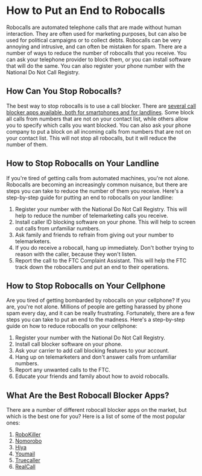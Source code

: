 # How to Put an End to Robocalls
Robocalls are automated telephone calls that are made without human interaction.
They are often used for marketing purposes, but can also be used for political campaigns or to collect debts. Robocalls can be very annoying and intrusive, and can often be mistaken for spam.
There are a number of ways to reduce the number of robocalls that you receive. You can ask your telephone provider to block them, or you can install software that will do the same. You can also register your phone number with the National Do Not Call Registry.
## How Can You Stop Robocalls?
The best way to stop robocalls is to use a call blocker.
There are [several call blocker apps available, both for smartphones and for landlines](https://blog.realcall.ai/best-call-blocker-app/). Some block all calls from numbers that are not on your contact list, while others allow you to specify which calls you want blocked.
You can also ask your phone company to put a block on all incoming calls from numbers that are not on your contact list. This will not stop all robocalls, but it will reduce the number of them.
## How to Stop Robocalls on Your Landline
If you're tired of getting calls from automated machines, you're not alone. Robocalls are becoming an increasingly common nuisance, but there are steps you can take to reduce the number of them you receive.
Here's a step-by-step guide for putting an end to robocalls on your landline:
1. Register your number with the National Do Not Call Registry. This will help to reduce the number of telemarketing calls you receive.
2. Install caller ID blocking software on your phone. This will help to screen out calls from unfamiliar numbers.
3. Ask family and friends to refrain from giving out your number to telemarketers.
4. If you do receive a robocall, hang up immediately. Don't bother trying to reason with the caller, because they won't listen.
5. Report the call to the FTC Complaint Assistant. This will help the FTC track down the robocallers and put an end to their operations.
## How to Stop Robocalls on Your Cellphone
Are you tired of getting bombarded by robocalls on your cellphone? If you are, you're not alone. Millions of people are getting harassed by phone spam every day, and it can be really frustrating.
Fortunately, there are a few steps you can take to put an end to the madness. Here's a step-by-step guide on how to reduce robocalls on your cellphone:
1. Register your number with the National Do Not Call Registry.
2. Install call blocker software on your phone.
3. Ask your carrier to add call blocking features to your account.
4. Hang up on telemarketers and don't answer calls from unfamiliar numbers.
5. Report any unwanted calls to the FTC.
6. Educate your friends and family about how to avoid robocalls.
## What Are the Best Robocall Blocker Apps?
There are a number of different robocall blocker apps on the market, but which is the best one for you? Here is a list of some of the most popular ones:
1. [RoboKiller](https://www.robokiller.com/)
2. [Nomorobo](https://www.nomorobo.com/)
3. [Hiya](https://www.hiya.com/)
4. [Youmail](https://www.youmail.com/home/feature/call-blocker)
5. [Truecaller](truecaller.com/)
6. [RealCall](https://www.realcall.ai/)
